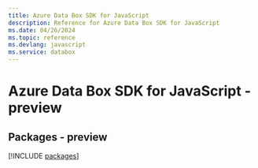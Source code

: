 ```yaml
---
title: Azure Data Box SDK for JavaScript
description: Reference for Azure Data Box SDK for JavaScript
ms.date: 04/26/2024
ms.topic: reference
ms.devlang: javascript
ms.service: databox
---
```

# Azure Data Box SDK for JavaScript - preview
## Packages - preview
[!INCLUDE [packages](data-box-index.md)]
